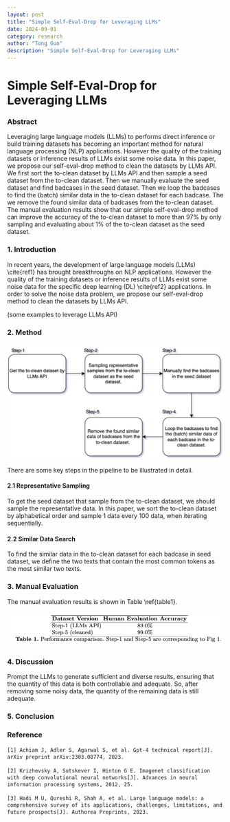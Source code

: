 ```yaml
---
layout: post
title: "Simple Self-Eval-Drop for Leveraging LLMs"
date: 2024-09-01
category: research
author: "Tong Guo"
description: "Simple Self-Eval-Drop for Leveraging LLMs"
---
```

# Simple Self-Eval-Drop for Leveraging LLMs

### Abstract

Leveraging large language models (LLMs) to performs direct inference or build training datasets has becoming an important method for natural language processing (NLP) applications. However the quality of the training datasets or inference results of LLMs exist some noise data. In this paper, we propose our self-eval-drop method to clean the datasets by LLMs API. We first sort the to-clean dataset by LLMs API and then sample a seed dataset from the to-clean dataset. Then we manually evaluate the seed dataset and find badcases in the seed dataset. Then we loop the badcases to find the (batch) similar data in the to-clean dataset for each badcase. The we remove the found similar data of badcases from the to-clean dataset. The manual evaluation results show that our simple self-eval-drop method can improve the accuracy of the to-clean dataset to more than 97% by only sampling and evaluating about 1% of the to-clean dataset as the seed dataset.

### 1. Introduction

In recent years, the development of large language models (LLMs) \cite{ref1} has brought breakthroughs on NLP applications. However the quality of the training datasets or inference results of LLMs exist some noise data for the specific deep learning (DL) \cite{ref2} applications. In order to solve the noise data problem, we propose our self-eval-drop method to clean the datasets by LLMs API.

(some examples to leverage LLMs API)

### 2. Method

![fig1](/assets/png/self-eval-drop/fig1.png)

There are some key steps in the pipeline to be illustrated in detail.

#### 2.1 Representative Sampling

To get the seed dataset that sample from the to-clean dataset, we should sample the representative data. In this paper, we sort the to-clean dataset by alphabetical order and sample 1 data every 100 data, when iterating sequentially.

#### 2.2 Similar Data Search

To find the similar data in the to-clean dataset for each badcase in seed dataset, we define the two texts that contain the most common tokens as the most similar two texts.

### 3. Manual Evaluation

The manual evaluation results is shown in Table \ref{table1}.

![table1](/assets/png/self-eval-drop/table1.png)

### 4. Discussion

Prompt the LLMs to generate sufficient and diverse results, ensuring that the quantity of this data is both controllable and adequate. So, after removing some noisy data, the quantity of the remaining data is still adequate.


### 5. Conclusion

### Reference
```
[1] Achiam J, Adler S, Agarwal S, et al. Gpt-4 technical report[J]. arXiv preprint arXiv:2303.08774, 2023.

[2] Krizhevsky A, Sutskever I, Hinton G E. Imagenet classification with deep convolutional neural networks[J]. Advances in neural information processing systems, 2012, 25.

[3] Hadi M U, Qureshi R, Shah A, et al. Large language models: a comprehensive survey of its applications, challenges, limitations, and future prospects[J]. Authorea Preprints, 2023.
```

